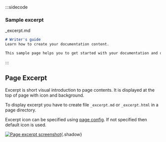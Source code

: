 :::sidecode
### Sample excerpt
_excerpt.md

```markdown
# Writer's guide
Learn how to create your documentation content.

This sample page helps you to get started with your documentation and describes available formatting in this template.
```
:::

## Page Excerpt

Excerpt is short visual introduction to page contents. It is displayed at the top of page with icon and background.

To display excerpt you have to create file `_excerpt.md` or `_excerpt.html` in a page directory.

Excerpt icon can be specified using [page config](#04_Pages). If not specified then default icon is used.

[![Page excerpt screenshot]($media$/meta-doc/screenshot-excerpt.png)]($media$/meta-doc/screenshot-excerpt.png){.shadow}